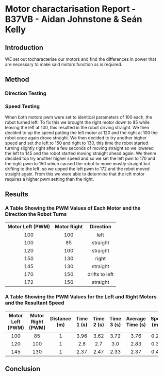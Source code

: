 # Motor charactarisation Report - B37VB - Aidan Johnstone & Seán Kelly

## Introduction
WE set out tocharacterise our motors and find the differences in power that are necessary to make said motors function as is required. 

## Method
### Direction Testing

### Speed Testing


When both motors pwm were set to identical parameters of 100 each, the robot turned left. To fix this we brought the right motor down to 85 while leaving the left at 100, this resulted in the robot driving straight. We then decided to up the speed putting the left motor at 120 and the right at 100 the robot once again drove straight. We then decided to try another higher speed and set the left to 150 and right to 130, this time the robot started turning slightly right after a few seconds of moving straight so we lowered the left to 145 and the robot started moving straight ahead again. We thenm decided top try another higher speed and so we set the left pwn to 170 and the right pwm to 150 which caused the robot to move mostly straight but drifting to the left, so we upped the left pwm to 172 and the robot moved straight again. From this we were able to determine that the left motor requires a higher pwm setting than the right.

## Results

### A Table Showing the PWM Values of Each Motor and the Direction the Robot Turns
| Motor Left (PWM) | Motor Right        | Direction     |
| :---:            |       :---:        |      :---:    | 
| 100              | 100                | left          |
| 100              | 85                 | straight      |
| 120              | 100                | straight      |
| 150              | 130                | right         |
| 145              | 130                | straight      |
| 170              | 150                | drifts to left|
| 172              | 150                | straight      |

### A Table Showing the PWM Values for the Left and Right Motors and the Resultant Speed
| Motor Left (PWM) | Motor Right (PWM)  | Distance (m)  | Time 1 (s)   | Time 2 (s)     | Time 3 (s)    |  Average Time (s)    |  Speed (m/s) |            
| :---:            |       :---:        |      :---:    |     :---:    |      :---:     |    :---:      |        :---:         |         :---:|  
| 100              | 85                 | 1             | 3.96         | 3.62           | 3.72          |  3.76                | 0.266        |  
| 120              | 100                | 1             | 2.8          | 2.7            | 3.0           |  2.83                | 0.353        |  
| 145              | 130                | 1             | 2.37         | 2.47           | 2.33          |  2.37                | 0.422        |  


## Conclusion

